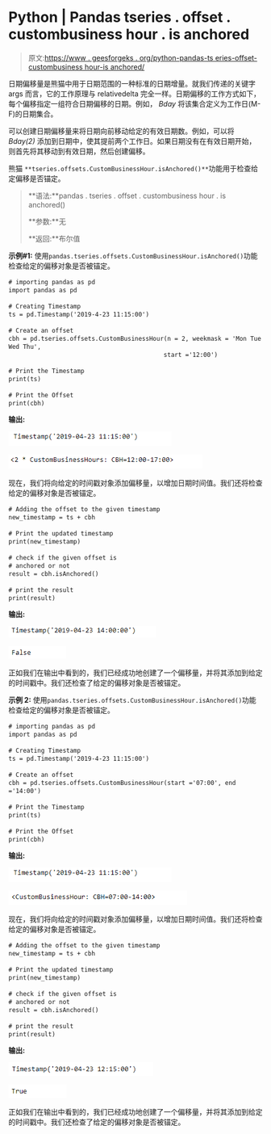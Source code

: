# Python | Pandas tseries . offset . custombusiness hour . is anchored

> 原文:[https://www . geesforgeks . org/python-pandas-ts eries-offset-custombusiness hour-is anchored/](https://www.geeksforgeeks.org/python-pandas-tseries-offsets-custombusinesshour-isanchored/)

日期偏移量是熊猫中用于日期范围的一种标准的日期增量。就我们传递的关键字 args 而言，它的工作原理与 relativedelta 完全一样。日期偏移的工作方式如下，每个偏移指定一组符合日期偏移的日期。例如， *Bday* 将该集合定义为工作日(M-F)的日期集合。

可以创建日期偏移量来将日期向前移动给定的有效日期数。例如，可以将 *Bday(2)* 添加到日期中，使其提前两个工作日。如果日期没有在有效日期开始，则首先将其移动到有效日期，然后创建偏移。

熊猫 `**tseries.offsets.CustomBusinessHour.isAnchored()**`功能用于检查给定偏移是否锚定。

> **语法:**pandas . tseries . offset . custombusiness hour . is anchored()
> 
> **参数:**无
> 
> **返回:**布尔值

**示例#1:** 使用`pandas.tseries.offsets.CustomBusinessHour.isAnchored()`功能检查给定的偏移对象是否被锚定。

```
# importing pandas as pd
import pandas as pd

# Creating Timestamp
ts = pd.Timestamp('2019-4-23 11:15:00')

# Create an offset
cbh = pd.tseries.offsets.CustomBusinessHour(n = 2, weekmask = 'Mon Tue Wed Thu',
                                           start ='12:00')

# Print the Timestamp
print(ts)

# Print the Offset
print(cbh)
```

**输出:**

![](img/e0dfb84ec590773846b3cb253771ae92.png)

![](img/4a18519f44fcbd1022ab3d34ee6834a3.png)

现在，我们将向给定的时间戳对象添加偏移量，以增加日期时间值。我们还将检查给定的偏移对象是否被锚定。

```
# Adding the offset to the given timestamp
new_timestamp = ts + cbh

# Print the updated timestamp
print(new_timestamp)

# check if the given offset is 
# anchored or not
result = cbh.isAnchored()

# print the result
print(result)
```

**输出:**

![](img/a30fa80851ee6ae90dbb5c876ec32328.png)

![](img/afbf46c214cef2368ba867567d8533ed.png)

正如我们在输出中看到的，我们已经成功地创建了一个偏移量，并将其添加到给定的时间戳中。我们还检查了给定的偏移对象是否被锚定。

**示例 2:** 使用`pandas.tseries.offsets.CustomBusinessHour.isAnchored()`功能检查给定的偏移对象是否被锚定。

```
# importing pandas as pd
import pandas as pd

# Creating Timestamp
ts = pd.Timestamp('2019-4-23 11:15:00')

# Create an offset
cbh = pd.tseries.offsets.CustomBusinessHour(start ='07:00', end ='14:00')

# Print the Timestamp
print(ts)

# Print the Offset
print(cbh)
```

**输出:**

![](img/e0dfb84ec590773846b3cb253771ae92.png)

![](img/32e224c371cc0f205d6d43ed7ea7995b.png)

现在，我们将向给定的时间戳对象添加偏移量，以增加日期时间值。我们还将检查给定的偏移对象是否被锚定。

```
# Adding the offset to the given timestamp
new_timestamp = ts + cbh

# Print the updated timestamp
print(new_timestamp)

# check if the given offset is 
# anchored or not
result = cbh.isAnchored()

# print the result
print(result)
```

**输出:**

![](img/df360b6011955f9fe78ba406d14502d2.png)

![](img/d84a39f87e11d07f9c3d7d20d1e174f2.png)

正如我们在输出中看到的，我们已经成功地创建了一个偏移量，并将其添加到给定的时间戳中。我们还检查了给定的偏移对象是否被锚定。